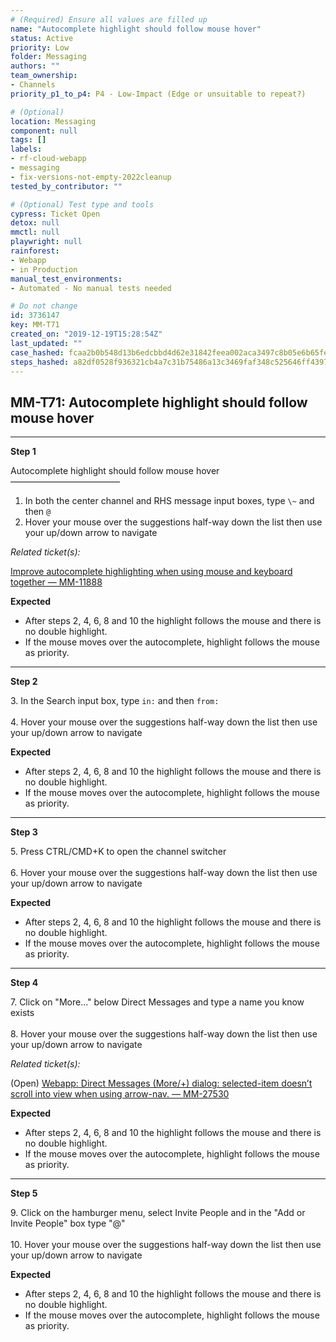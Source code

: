 ```yaml
---
# (Required) Ensure all values are filled up
name: "Autocomplete highlight should follow mouse hover"
status: Active
priority: Low
folder: Messaging
authors: ""
team_ownership: 
- Channels
priority_p1_to_p4: P4 - Low-Impact (Edge or unsuitable to repeat?)

# (Optional)
location: Messaging
component: null
tags: []
labels: 
- rf-cloud-webapp
- messaging
- fix-versions-not-empty-2022cleanup
tested_by_contributor: ""

# (Optional) Test type and tools
cypress: Ticket Open
detox: null
mmctl: null
playwright: null
rainforest: 
- Webapp
- in Production
manual_test_environments: 
- Automated - No manual tests needed

# Do not change
id: 3736147
key: MM-T71
created_on: "2019-12-19T15:28:54Z"
last_updated: ""
case_hashed: fcaa2b0b548d13b6edcbbd4d62e31842feea002aca3497c8b05e6b65febabb93e3389a34d5158114bcf9e51ccab7863f
steps_hashed: a82df0528f936321cb4a7c31b75486a13c3469faf348c525646ff43978e8b65e6a0b1e69f0a055e4cf5d9c3bce3bef90
---
```


<!-- (Auto-generated) Based on frontmatter's "key" and "name" -->

## MM-T71: Autocomplete highlight should follow mouse hover

---

**Step 1**

Autocomplete highlight should follow mouse hover\
–––––––––––––––––––––––––

1. In both the center channel and RHS message input boxes, type `\~` and then `@`
2. Hover your mouse over the suggestions half-way down the list then use your up/down arrow to navigate

_Related ticket(s):_

[Improve autocomplete highlighting when using mouse and keyboard together — MM-11888](https://mattermost.atlassian.net/browse/MM-11888)

**Expected**

- After steps 2, 4, 6, 8 and 10 the highlight follows the mouse and there is no double highlight.
- If the mouse moves over the autocomplete, highlight follows the mouse as priority.

---

**Step 2**

3\. In the Search input box, type `in:` and then `from:`\
\
4\. Hover your mouse over the suggestions half-way down the list then use your up/down arrow to navigate

**Expected**

- After steps 2, 4, 6, 8 and 10 the highlight follows the mouse and there is no double highlight.
- If the mouse moves over the autocomplete, highlight follows the mouse as priority.

---

**Step 3**

5\. Press CTRL/CMD+K to open the channel switcher\
\
6\. Hover your mouse over the suggestions half-way down the list then use your up/down arrow to navigate

**Expected**

- After steps 2, 4, 6, 8 and 10 the highlight follows the mouse and there is no double highlight.
- If the mouse moves over the autocomplete, highlight follows the mouse as priority.

---

**Step 4**

7\. Click on "More..." below Direct Messages and type a name you know exists\
\
8\. Hover your mouse over the suggestions half-way down the list then use your up/down arrow to navigate

_Related ticket(s):_

(Open) [Webapp: Direct Messages (More/+) dialog: selected-item doesn’t scroll into view when using arrow-nav. — MM-27530](https://mattermost.atlassian.net/browse/MM-27530)

**Expected**

- After steps 2, 4, 6, 8 and 10 the highlight follows the mouse and there is no double highlight.
- If the mouse moves over the autocomplete, highlight follows the mouse as priority.

---

**Step 5**

9\. Click on the hamburger menu, select Invite People and in the "Add or Invite People" box type "@"\
\
10\. Hover your mouse over the suggestions half-way down the list then use your up/down arrow to navigate

**Expected**

- After steps 2, 4, 6, 8 and 10 the highlight follows the mouse and there is no double highlight.
- If the mouse moves over the autocomplete, highlight follows the mouse as priority.
